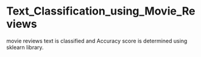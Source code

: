 # Text_Classification_using_Movie_Reviews
movie reviews text is classified and Accuracy score is determined using sklearn library.

